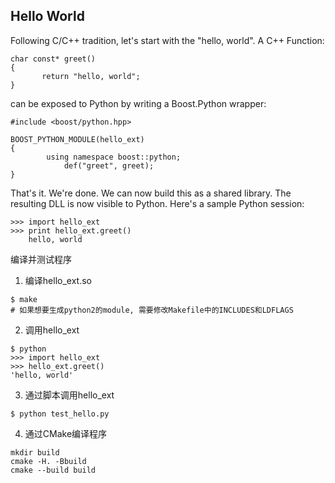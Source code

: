 ## Hello World
Following C/C++ tradition, let's start with the "hello, world". A C++ Function:

```
char const* greet()
{
       return "hello, world";
}
```

can be exposed to Python by writing a Boost.Python wrapper:

```
#include <boost/python.hpp>

BOOST_PYTHON_MODULE(hello_ext)
{
        using namespace boost::python;
            def("greet", greet);
}
```

That's it. We're done. We can now build this as a shared library. The resulting DLL is now visible to Python. Here's a sample Python session:

```
>>> import hello_ext
>>> print hello_ext.greet()
    hello, world
```

编译并测试程序
1. 编译hello_ext.so
```
$ make
# 如果想要生成python2的module, 需要修改Makefile中的INCLUDES和LDFLAGS  
```

2. 调用hello_ext
```
$ python
>>> import hello_ext
>>> hello_ext.greet()
'hello, world'
```

3. 通过脚本调用hello_ext
```
$ python test_hello.py
```

4. 通过CMake编译程序
```
mkdir build
cmake -H. -Bbuild
cmake --build build
```

